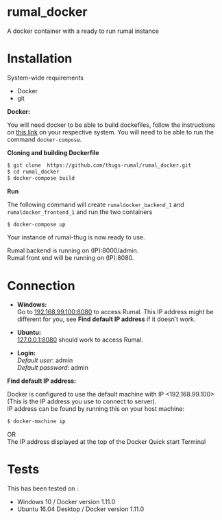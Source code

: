 # rumal_docker
A docker container with a ready to run rumal instance


# Installation 

System-wide requirements
* Docker 
* git

    
**Docker:**

You will need docker to be able to build dockefiles, follow the instructions on [this link](https://docs.docker.com/engine/installation/) on your respective system. You will need to be able to run the command ```docker-compose```.


**Cloning and building Dockerfile**
```sh
$ git clone  https://github.com/thugs-rumal/rumal_docker.git
$ cd rumal_docker
$ docker-compose build 
```

**Run**

The following command will create ```rumaldocker_backend_1``` and ```rumaldocker_frontend_1``` and run the two containers
```sh
$ docker-compose up 
```
Your instance of rumal-thug is now ready to use. 

Rumal backend is running on (IP):8000/admin.  
Rumal front end will be running on (IP):8080.

# Connection

* **Windows:**  
    Go to [192.168.99.100:8080](http://192.168.99.100:8080) to access Rumal. This IP address might be different for you, see **Find default IP address** if it doesn’t work.

* **Ubuntu:**  
    [127.0.0.1:8080](http://127.0.0.1:8080) should work to access Rumal.  

* **Login:**    
    *Default user*: admin  
    *Default password*: admin  




**Find default IP address:**

Docker is configured to use the default machine with IP <192.168.99.100>(This is the IP address you use to connect to server).  
IP address can be found by running this on your host machine: 
```sh
$ docker-machine ip
```  
OR  
The IP address displayed at the top of the Docker Quick start Terminal

# Tests
This has been tested on :  
-  Windows 10 / Docker version 1.11.0
-  Ubuntu 16.04 Desktop / Docker version 1.11.0




